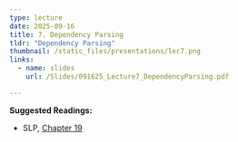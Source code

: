 ```yaml
---
type: lecture
date: 2025-09-16
title: 7. Dependency Parsing 
tldr: "Dependency Parsing"
thumbnail: /static_files/presentations/lec7.png
links:
  - name: slides
    url: /Slides/091625_Lecture7_DependencyParsing.pdf

---
```

**Suggested Readings:**
- SLP, <a href="https://web.stanford.edu/~jurafsky/slp3/19.pdf" target="_blank" rel="noopener noreferrer">Chapter 19</a>